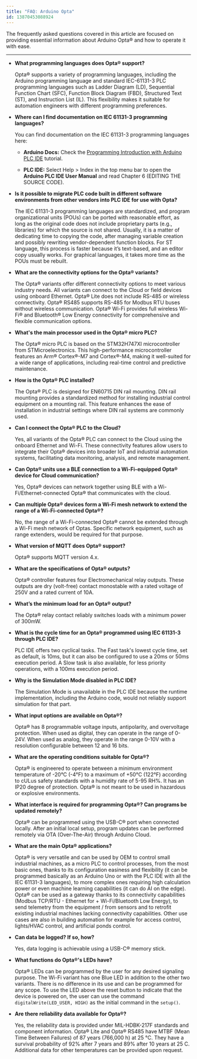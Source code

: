 ```yaml
---
title: "FAQ: Arduino Opta"
id: 13870453088924
---
```


The frequently asked questions covered in this article are focused on providing essential information about Arduino Opta® and how to operate it with ease.

---

- **What programming languages does Opta® support?**

    Opta® supports a variety of programming languages, including the Arduino programming language and standard IEC-61131-3 PLC programming languages such as Ladder Diagram (LD), Sequential Function Chart (SFC), Function Block Diagram (FBD), Structured Text (ST), and Instruction List (IL). This flexibility makes it suitable for automation engineers with different programming preferences.

- **Where can I find documentation on IEC 61131-3 programming languages?**

    You can find documentation on the IEC 61131-3 programming languages here:

  - **Arduino Docs:** Check the [Programming Introduction with Arduino PLC IDE](https://docs.arduino.cc/software/plc-ide/tutorials/plc-programming-introduction/#iec-61131-3-languages) tutorial.

  - **PLC IDE:** Select Help > Index in the top menu bar to open the **Arduino PLC IDE User Manual** and read Chapter 6 (EDITING THE SOURCE CODE).

- **Is it possible to migrate PLC code built in different software environments from other vendors into PLC IDE for use with Opta?**

    The IEC 61131-3 programming languages are standardized, and program organizational units (POUs) can be ported with reasonable effort, as long as the original code does not include proprietary parts (e.g., libraries) for which the source is not shared. Usually, it is a matter of dedicating time to copying the code, after managing variable creation and possibly rewriting vendor-dependent function blocks. For ST language, this process is faster because it’s text-based, and an editor copy usually works. For graphical languages, it takes more time as the POUs must be rebuilt.

- **What are the connectivity options for the Opta® variants?**

    The Opta® variants offer different connectivity options to meet various industry needs. All variants can connect to the Cloud or field devices using onboard Ethernet. Opta® Lite does not include RS-485 or wireless connectivity. Opta® RS485 supports RS-485 for Modbus RTU buses without wireless communication. Opta® Wi-Fi provides full wireless Wi-Fi® and Bluetooth® Low Energy connectivity for comprehensive and flexible communication options.

- **What's the main processor used in the Opta® micro PLC?**

    The Opta® micro PLC is based on the STM32H747XI microcontroller from STMicroelectronics. This high-performance microcontroller features an Arm® Cortex®-M7 and Cortex®-M4, making it well-suited for a wide range of applications, including real-time control and predictive maintenance.

- **How is the Opta® PLC installed?**

    The Opta® PLC is designed for EN60715 DIN rail mounting. DIN rail mounting provides a standardized method for installing industrial control equipment on a mounting rail. This feature enhances the ease of installation in industrial settings where DIN rail systems are commonly used.

- **Can I connect the Opta® PLC to the Cloud?**

    Yes, all variants of the Opta® PLC can connect to the Cloud using the onboard Ethernet and Wi-Fi. These connectivity features allow users to integrate their Opta® devices into broader IoT and industrial automation systems, facilitating data monitoring, analysis, and remote management.

- **Can Opta® units use a BLE connection to a Wi-Fi-equipped Opta® device for Cloud communication?**

    Yes, Opta® devices can network together using BLE with a Wi-Fi/Ethernet-connected Opta® that communicates with the cloud.

- **Can multiple Opta® devices form a Wi-Fi mesh network to extend the range of a Wi-Fi-connected Opta®?**

    No, the range of a Wi-Fi-connected Opta® cannot be extended through a Wi-Fi mesh network of Optas. Specific network equipment, such as range extenders, would be required for that purpose.

- **What version of MQTT does Opta® support?**

    Opta® supports MQTT version 4.x.

- **What are the specifications of Opta® outputs?**

    Opta® controller features four Electromechanical relay outputs. These outputs are dry (volt-free) contact monostable with a rated voltage of 250V and a rated current of 10A.

- **What’s the minimum load for an Opta® output?**

    The Opta® relay contact reliably switches loads with a minimum power of 300mW.

- **What is the cycle time for an Opta® programmed using IEC 61131-3 through PLC IDE?**

    PLC IDE offers two cyclical tasks. The Fast task's lowest cycle time, set as default, is 10ms, but it can also be configured to use a 20ms or 50ms execution period. A Slow task is also available, for less priority operations, with a 100ms execution period.

- **Why is the Simulation Mode disabled in PLC IDE?**

    The Simulation Mode is unavailable in the PLC IDE because the runtime implementation, including the Arduino code, would not reliably support simulation for that part.

- **What input options are available on Opta®?**

    Opta® has 8 programmable voltage inputs, antipolarity, and overvoltage protection. When used as digital, they can operate in the range of 0-24V. When used as analog, they operate in the range 0-10V with a resolution configurable between 12 and 16 bits.

- **What are the operating conditions suitable for Opta®?**

    Opta® is engineered to operate between a minimum environment temperature of -20°C (-4°F) to a maximum of +50°C (122°F) according to cULus safety standards with a humidity rate of 5-95 RH%. It has an IP20 degree of protection. Opta® is not meant to be used in hazardous or explosive environments.

- **What interface is required for programming Opta®? Can programs be updated remotely?**

    Opta® can be programmed using the USB-C® port when connected locally. After an initial local setup, program updates can be performed remotely via OTA (Over-The-Air) through Arduino Cloud.

- **What are the main Opta® applications?**

    Opta® is very versatile and can be used by OEM to control small industrial machines, as a micro PLC to control processes, from the most basic ones, thanks to its configuration easiness and flexibility (it can be programmed basically as an Arduino Uno or with the PLC IDE with all the IEC 61131-3 languages), to more complex ones requiring high calculation power or even machine learning capabilities (it can do AI on the edge). Opta® can be used as a gateway thanks to its connectivity capabilities (Modbus TCP/RTU - Ethernet for + Wi-Fi/Bluetooth Low Energy), to send telemetry from the equipment / from sensors and to retrofit existing industrial machines lacking connectivity capabilities. Other use cases are also in building automation for example for access control, lights/HVAC control, and artificial ponds control.

- **Can data be logged? If so, how?**

    Yes, data logging is achievable using a USB-C® memory stick.

- **What functions do Opta®'s LEDs have?**

    Opta® LEDs can be programmed by the user for any desired signaling purpose. The Wi-Fi variant has one Blue LED in addition to the other two variants. There is no difference in its use and can be programmed for any scope. To use the LED above the reset button to indicate that the device is powered on, the user can use the command `digitalWrite(LED_USER, HIGH)` as the initial command in the `setup()`.

- **Are there reliability data available for Opta®?**

    Yes, the reliability data is provided under MIL-HDBK-217F standards and component information. Opta® Lite and Opta® RS485 have MTBF (Mean Time Between Failures) of 87 years (766,000 h) at 25 °C. They have a survival probability of 92% after 7 years and 89% after 10 years at 25 C. Additional data for other temperatures can be provided upon request.
